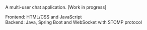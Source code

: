 A multi-user chat application. [Work in progress]<br>

Frontend: HTML/CSS and JavaScript<br>
Backend: Java, Spring Boot and WebSocket with STOMP protocol
